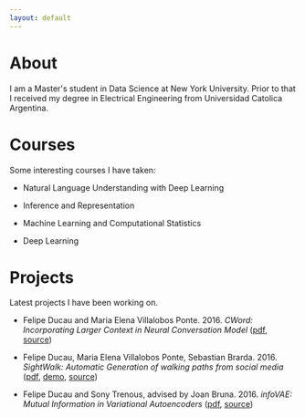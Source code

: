 ```yaml
---
layout: default
---
```


# [](#header-2)About
I am a Master's student in Data Science at New York University. Prior to that I received my degree in Electrical Engineering from Universidad Catolica Argentina. 

#  [](#header-2)Courses
Some interesting courses I have taken:

- Natural Language Understanding with Deep Learning

- Inference and Representation

- Machine Learning and Computational Statistics

- Deep Learning

# [](#header-2)Projects
Latest projects I have been working on. 

- Felipe Ducau and Maria Elena Villalobos Ponte. 2016. _CWord: Incorporating Larger Context in Neural Conversation Model_ ([pdf](https://github.com/fducau/nmt/blob/master/nmt/CWord_fnd212_mvp291.pdf), [source](https://github.com/fducau/nmt))

- Felipe Ducau, Maria Elena Villalobos Ponte, Sebastian Brarda. 2016. _SightWalk: Automatic Generation of walking paths from social media_ ([pdf](https://github.com/fducau/sightwalk/blob/master/SightWalk_Final_Report.pdf), [demo](http://www.youtube.com/watch?v=GAvCeND9iRI), [source](https://github.com/fducau/sightwalk))

- Felipe Ducau and Sony Trenous, advised by Joan Bruna. 2016. _infoVAE: Mutual Information in Variational Autoencoders_ ([pdf](https://github.com/fducau/infoVAE/blob/master/Mutual%20Information%20in%20Variational%20Autoencoders.pdf), [source](https://github.com/fducau/infoVAE))




